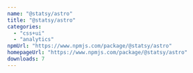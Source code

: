 ```yaml
---
name: "@statsy/astro"
title: "@statsy/astro"
categories:
  - "css+ui"
  - "analytics"
npmUrl: "https://www.npmjs.com/package/@statsy/astro"
homepageUrl: "https://www.npmjs.com/package/@statsy/astro"
downloads: 7
---
```


